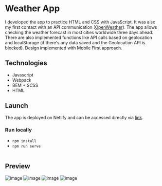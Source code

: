 # Weather App
I developed the app to practice HTML and CSS with JavaScript. It was also my first contact with an API communication ([OpenWeather](https://openweathermap.org/api)). The app allows checking the weather forecast in most cities worldwide three days ahead. There are also implemented functions like API calls based on geolocation and localStorage (if there's any data saved and the Geolocation API is blocked). Design implemented with Mobile First approach.

## Technologies
- Javascript
- Webpack
- BEM + SCSS
- HTML

## Launch
The app is deployed on Netlify and can be accessed directly via [link](https://weather-app-ir.netlify.app/).   

### Run locally
- `npm install`
- `npm run serve` <br><br>

## Preview
![image](https://user-images.githubusercontent.com/33060719/166496401-7d4939b8-20e2-442a-91da-006b6a545475.png)
![image](https://user-images.githubusercontent.com/33060719/166498031-e41cf505-9859-45de-9195-24fc057a0eeb.png)
![image](https://user-images.githubusercontent.com/33060719/166497808-f109bbff-2de6-4a65-a951-5885bff82bf3.png)
![image](https://user-images.githubusercontent.com/33060719/166498185-afb7b4e8-a723-4c89-9ea5-2d50b5ab0f2c.png)
